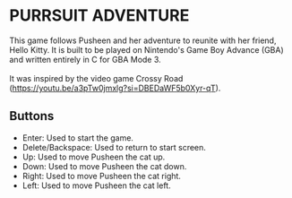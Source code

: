 # PURRSUIT ADVENTURE

This game follows Pusheen and her adventure to reunite with her friend, Hello Kitty. It is built to be played on Nintendo's Game Boy Advance (GBA) and written entirely in C for GBA Mode 3.
<br />
<br />
It was inspired by the video game Crossy Road (https://youtu.be/a3pTw0jmxlg?si=DBEDaWF5b0Xyr-qT).
<br />

## Buttons
- Enter: Used to start the game.
- Delete/Backspace: Used to return to start screen.
- Up: Used to move Pusheen the cat up.
- Down: Used to move Pusheen the cat down.
- Right: Used to move Pusheen the cat right.
- Left: Used to move Pusheen the cat left.
